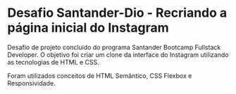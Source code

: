 # Desafio Santander-Dio  -  Recriando a página inicial do Instagram

Desafio de projeto concluído do programa Santander Bootcamp Fullstack Developer. 
O objetivo foi criar um clone da interface do Instagram utilizando as tecnologias de HTML e CSS.

Foram utilizados conceitos de HTML Semântico, CSS Flexbox e Responsividade.



